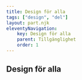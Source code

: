 ```yaml
---
title: Design för alla
tags: ["design", "del"]
layout: part.njk
eleventyNavigation:
    key: Design för alla
    parent: Tillgänglighet
    order: 1
---
```


## Design för alla